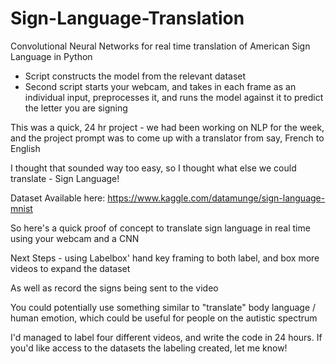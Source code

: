 # Sign-Language-Translation

Convolutional Neural Networks for real time translation of American Sign Language in Python
  - Script constructs the model from the relevant dataset
  - Second script starts your webcam, and takes in each frame as an individual input, preprocesses it, and runs the model against it to predict the letter you are signing

This was a quick, 24 hr project - we had been working on NLP for the week, and the project prompt was to come up with a translator from say, French to English

I thought that sounded way too easy, so I thought what else we could translate - Sign Language!

Dataset Available here: https://www.kaggle.com/datamunge/sign-language-mnist

So here's a quick proof of concept to translate sign language in real time using your webcam and a CNN

Next Steps - using Labelbox' hand key framing to both label, and box more videos to expand the dataset

As well as record the signs being sent to the video

You could potentially use something similar to "translate" body language / human emotion, which could be useful for people on the autistic spectrum

I'd managed to label four different videos, and write the code in 24 hours. If you'd like access to the datasets the labeling created, let me know!
